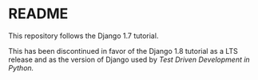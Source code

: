# README #

This repository follows the Django 1.7 tutorial.

This has been discontinued in favor of the Django 1.8 tutorial as a LTS release and as the version of Django used by *Test Driven Development in Python.*